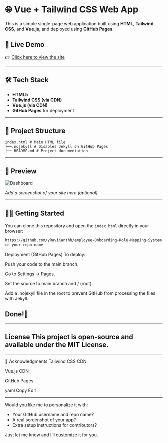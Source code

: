 # 🌐 Vue + Tailwind CSS Web App

This is a simple single-page web application built using **HTML**, **Tailwind CSS**, and **Vue.js**, and deployed using **GitHub Pages**.

## 🚀 Live Demo

👉 [Click here to view the site](https://yravikanthh.github.io/employee-Onboarding-Role-Mapping-System/)  


---

## 🛠 Tech Stack

- **HTML5**
- **Tailwind CSS (via CDN)**
- **Vue.js (via CDN)**
- **GitHub Pages** for deployment

---

## 📁 Project Structure

```
index.html # Main HTML file
├──.nojekyll # Disables Jekyll on GitHub Pages
├── README.md # Project documentation

```
---
## 📸 Preview

![Dashboard](https://raw.githubusercontent.com/yRaviKanthh/employee-Onboarding-Role-Mapping-System/blob/main/Screenshots/Dashboard.png)

_Add a screenshot of your site here (optional)._

---

## 🧑‍💻 Getting Started

You can clone this repository and open the `index.html` directly in your browser:

```bash
https://github.com/yRaviKanthh/employee-Onboarding-Role-Mapping-System.git
cd your-repo-name
```

Deployment (GitHub Pages)
To deploy:

Push your code to the main branch.

Go to Settings → Pages.

Set the source to main branch and / (root).

Add a .nojekyll file in the root to prevent GitHub from processing the files with Jekyll.

Done!🎉
---
---
 License
This project is open-source and available under the MIT License.
---
---
🙌 Acknowledgments
Tailwind CSS CDN

Vue.js CDN

GitHub Pages

yaml
Copy
Edit

---

Would you like me to personalize it with:
- Your GitHub username and repo name?
- A real screenshot of your app?
- Extra setup instructions for contributors?

Just let me know and I’ll customize it for you.
